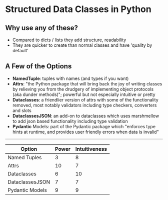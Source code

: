 # Structured Data Classes in Python

## Why use any of these?

- Compared to dicts / lists they add structure, readability
- They are quicker to create than normal classes and have 'quality by default'

## A Few of the Options

- **NamedTuple**: tuples with names (and types if you want)
- **Attrs**: "the Python package that will bring back the joy of writing classes by relieving you from the drudgery of implementing object protocols (aka dunder methods)"; powerful but not especially intuitive or pretty
- **Dataclasses**: a friendlier version of attrs with some of the functionality removed, most notably validators including type checkers, converters and slots
- **DataclassesJSON**: an add-on to dataclasses which uses marshmellow to add json based functionality including type validation
- **Pydantic** Models: part of the Pydantic package which "enforces type hints at runtime, and provides user friendly errors when data is invalid"

-----------------------------------

| Option          | Power    |  Intuitiveness   |
| --------------- | -------- | ---------------- |
| Named Tuples    |   3      |      8   |
| Attrs           |   10     |      7   |
| Dataclasses     |   6      |      10  |
| DataclassesJSON |   7      |      7   |
| Pydantic Models |   9      |      9   |
